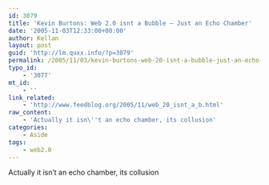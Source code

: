 ```yaml
---
id: 3079
title: 'Kevin Burtons: Web 2.0 isnt a Bubble – Just an Echo Chamber'
date: '2005-11-03T12:33:00+00:00'
author: Kellan
layout: post
guid: 'http://lm.quxx.info/?p=3079'
permalink: /2005/11/03/kevin-burtons-web-20-isnt-a-bubble-just-an-echo-chamber/
typo_id:
    - '3077'
mt_id:
    - ''
link_related:
    - 'http://www.feedblog.org/2005/11/web_20_isnt_a_b.html'
raw_content:
    - 'Actually it isn\''t an echo chamber, its collusion'
categories:
    - Aside
tags:
    - web2.0
---
```


Actually it isn’t an echo chamber, its collusion